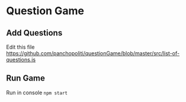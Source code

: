 # Question Game

## Add Questions

Edit this file https://github.com/panchopoliti/questionGame/blob/master/src/list-of-questions.js

## Run Game

Run in console `npm start`
